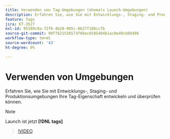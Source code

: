 ```yaml
---
title: Verwenden von Tag-Umgebungen (ehemals Launch-Umgebungen)
description: Erfahren Sie, wie Sie mit Entwicklungs-, Staging- und Produktionsumgebungen Ihre Tag-Eigenschaft entwickeln und überprüfen können.
feature: Tags
jira: KT-3527
exl-id: 95399c9a-72f6-4b20-905c-0627f106ccfb
source-git-commit: 90f7621536573f60ac6585404b1ac0e49cb08496
workflow-type: tm+mt
source-wordcount: '43'
ht-degree: 0%

---
```


# Verwenden von Umgebungen

Erfahren Sie, wie Sie mit Entwicklungs-, Staging- und Produktionsumgebungen Ihre Tag-Eigenschaft entwickeln und überprüfen können.

>[!NOTE]
>
> Launch ist jetzt **[!DNL tags]**

>[!VIDEO](https://video.tv.adobe.com/v/28729/?quality=12&learn=on)
